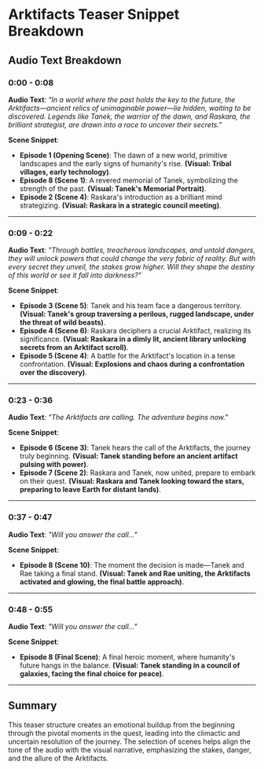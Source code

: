 # Arktifacts Teaser Snippet Breakdown

## Audio Text Breakdown

### **0:00 - 0:08**  
**Audio Text**: *"In a world where the past holds the key to the future, the Arktifacts—ancient relics of unimaginable power—lie hidden, waiting to be discovered. Legends like Tanek, the warrior of the dawn, and Raskara, the brilliant strategist, are drawn into a race to uncover their secrets."*

**Scene Snippet**:
- **Episode 1 (Opening Scene)**: The dawn of a new world, primitive landscapes and the early signs of humanity's rise. **(Visual: Tribal villages, early technology)**.
- **Episode 8 (Scene 1)**: A revered memorial of Tanek, symbolizing the strength of the past. **(Visual: Tanek's Memorial Portrait)**.  
- **Episode 2 (Scene 4)**: Raskara's introduction as a brilliant mind strategizing. **(Visual: Raskara in a strategic council meeting)**.

---

### **0:09 - 0:22**  
**Audio Text**: *"Through battles, treacherous landscapes, and untold dangers, they will unlock powers that could change the very fabric of reality. But with every secret they unveil, the stakes grow higher. Will they shape the destiny of this world or see it fall into darkness?"*

**Scene Snippet**:
- **Episode 3 (Scene 5)**: Tanek and his team face a dangerous territory. **(Visual: Tanek's group traversing a perilous, rugged landscape, under the threat of wild beasts)**.
- **Episode 4 (Scene 6)**: Raskara deciphers a crucial Arktifact, realizing its significance. **(Visual: Raskara in a dimly lit, ancient library unlocking secrets from an Arktifact scroll)**.
- **Episode 5 (Scene 4)**: A battle for the Arktifact's location in a tense confrontation. **(Visual: Explosions and chaos during a confrontation over the discovery)**.

---

### **0:23 - 0:36**  
**Audio Text**: *"The Arktifacts are calling. The adventure begins now."*

**Scene Snippet**:
- **Episode 6 (Scene 3)**: Tanek hears the call of the Arktifacts, the journey truly beginning. **(Visual: Tanek standing before an ancient artifact pulsing with power)**.
- **Episode 7 (Scene 2)**: Raskara and Tanek, now united, prepare to embark on their quest. **(Visual: Raskara and Tanek looking toward the stars, preparing to leave Earth for distant lands)**.

---

### **0:37 - 0:47**  
**Audio Text**: *"Will you answer the call..."*

**Scene Snippet**:
- **Episode 8 (Scene 10)**: The moment the decision is made—Tanek and Rae taking a final stand. **(Visual: Tanek and Rae uniting, the Arktifacts activated and glowing, the final battle approach)**.

---

### **0:48 - 0:55**  
**Audio Text**: *"Will you answer the call..."*

**Scene Snippet**:
- **Episode 8 (Final Scene)**: A final heroic moment, where humanity's future hangs in the balance. **(Visual: Tanek standing in a council of galaxies, facing the final choice for peace)**.

---

## Summary

This teaser structure creates an emotional buildup from the beginning through the pivotal moments in the quest, leading into the climactic and uncertain resolution of the journey. The selection of scenes helps align the tone of the audio with the visual narrative, emphasizing the stakes, danger, and the allure of the Arktifacts. 